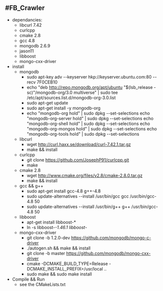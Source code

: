 #FB_Crawler
---
* dependancies:
	- libcurl 7.42
	- curlcpp
	- cmake 2.8
	- gcc 4.8
	- mongodb 2.6.9
	- jason11
	- libboost
	- mongo-cxx-driver
* install
	- mongodb
		+ sudo apt-key adv --keyserver hkp://keyserver.ubuntu.com:80 --recv 7F0CEB10
		+ echo "deb http://repo.mongodb.org/apt/ubuntu "$(lsb_release -sc)"/mongodb-org/3.0 multiverse" | sudo tee /etc/apt/sources.list.d/mongodb-org-3.0.list
		+ sudo apt-get update
		+ sudo apt-get install -y mongodb-org
		+ echo "mongodb-org hold" | sudo dpkg --set-selections
			echo "mongodb-org-server hold" | sudo dpkg --set-selections
			echo "mongodb-org-shell hold" | sudo dpkg --set-selections
			echo "mongodb-org-mongos hold" | sudo dpkg --set-selections
			echo "mongodb-org-tools hold" | sudo dpkg --set-selections
	- libcurl
		+ wget http://curl.haxx.se/download/curl-7.42.1.tar.gz
		+ make && install
	- curlcpp
		+ git clone https://github.com/JosephP91/curlcpp.git
		+ make
	- cmake 2.8
		+ wget http://www.cmake.org/files/v2.8/cmake-2.8.0.tar.gz
		+ make && install
	- gcc && g++
		+ sudo apt-get install gcc-4.8 g++-4.8
		+ sudo update-alternatives --install /usr/bin/gcc gcc /usr/bin/gcc-4.8 50
		+ sudo update-alternatives --install /usr/bin/g++ g++ /usr/bin/gcc-4.8 50
	- libboost
		+ apt-get install libboost-*
		+ ln -s libboost-*-1.46.1 libboost-*
	- mongo-cxx-driver
		+ git clone -b 1.2.0-dev https://github.com/mongodb/mongo-c-driver
		+ ./autogen.sh && make && install
		+ git clone -b master https://github.com/mongodb/mongo-cxx-driver
		+ cmake -DCMAKE_BUILD_TYPE=Release -DCMAKE_INSTALL_PREFIX=/usr/local ..
		+ sudo make && sudo make install
* Compile && Run
	- see the CMakeLists.txt

